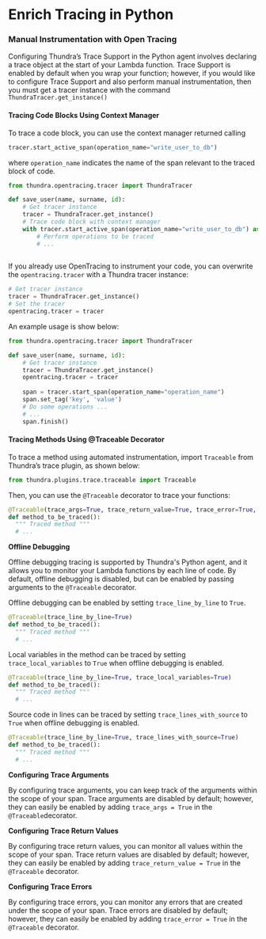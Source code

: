 # Enrich Tracing in Python

### Manual Instrumentation with Open Tracing

Configuring Thundra’s Trace Support in the Python agent involves declaring a trace object at the start of your Lambda function. Trace Support is enabled by default  when you wrap your function; however, if you would like to configure Trace Support and also perform manual instrumentation, then you must get a tracer instance with the command `ThundraTracer.get_instance()`

#### Tracing Code Blocks Using Context Manager

To trace a code block, you can use the context manager returned calling

```python
tracer.start_active_span(operation_name="write_user_to_db")
```

where `operation_name` indicates the name of the span relevant to the traced block of code.

```python
from thundra.opentracing.tracer import ThundraTracer

def save_user(name, surname, id):
    # Get tracer instance
    tracer = ThundraTracer.get_instance()
    # Trace code block with context manager
    with tracer.start_active_span(operation_name="write_user_to_db") as scope:
        # Perform operations to be traced
        # ...
        
```

If you already use OpenTracing to instrument your code, you can overwrite the `opentracing.tracer` with a Thundra tracer instance:

```python
# Get tracer instance
tracer = ThundraTracer.get_instance()
# Set the tracer
opentracing.tracer = tracer
```

An example usage is show below:

```python
from thundra.opentracing.tracer import ThundraTracer

def save_user(name, surname, id):
    # Get tracer instance
    tracer = ThundraTracer.get_instance()
    opentracing.tracer = tracer
    
    span = tracer.start_span(operation_name="operation_name")
    span.set_tag('key', 'value')
    # Do some operations ...
    # ...
    span.finish()
```

#### Tracing Methods Using @Traceable Decorator

To trace a method using automated instrumentation, import `Traceable` from Thundra’s trace plugin, as shown below:

```python
from thundra.plugins.trace.traceable import Traceable
```

Then, you can use the `@Traceable` decorator to trace your functions:

```python
@Traceable(trace_args=True, trace_return_value=True, trace_error=True, trace_err)
def method_to_be_traced():
  """ Traced method """
  # ...
```

**Offline Debugging**

Offline debugging tracing is supported by Thundra's Python agent, and it allows you to monitor your Lambda functions by each line of code. By default, offline debugging is disabled, but can be enabled by passing arguments to the `@Traceable` decorator.

Offline debugging can be enabled by setting `trace_line_by_line` to `True`.

```python
@Traceable(trace_line_by_line=True)
def method_to_be_traced():
  """ Traced method """
  # ...
```

Local variables in the method can be traced by setting `trace_local_variables` to `True` when offline debugging is enabled.

```python
@Traceable(trace_line_by_line=True, trace_local_variables=True)
def method_to_be_traced():
  """ Traced method """
  # ...
```

Source code in lines can be traced by setting `trace_lines_with_source` to `True` when offline debugging is enabled.

```python
@Traceable(trace_line_by_line=True, trace_lines_with_source=True)
def method_to_be_traced():
  """ Traced method """
  # ...
```

**Configuring Trace Arguments**

By configuring trace arguments, you can keep track of the arguments within the scope of your span. Trace arguments are disabled by default; however, they can easily be enabled by adding `trace_args = True` in the `@Traceable`decorator.

**Configuring Trace Return Values**

By configuring trace return values, you can monitor all values within the scope of your span. Trace return values are disabled by default; however, they can easily be enabled by adding `trace_return_value = True` in the `@Traceable` decorator.

**Configuring Trace Errors**

By configuring trace errors, you can monitor any errors that are created under the scope of your span. Trace errors are disabled by default; however, they can easily be enabled by adding `trace_error = True` in the `@Traceable` decorator.&#x20;



